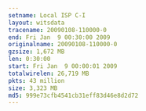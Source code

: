 ```yaml
---
setname: Local ISP C-I
layout: witsdata
tracename: 20090108-110000-0
end: Fri Jan  9 00:30:00 2009
originalname: 20090108-110000-0
gzsize: 1,672 MB
len: 0:30:00
start: Fri Jan  9 00:00:01 2009
totalwirelen: 26,719 MB
pkts: 43 million
size: 3,323 MB
md5: 999e73cfb4541cb31eff83d46e8d2d72
---
```

